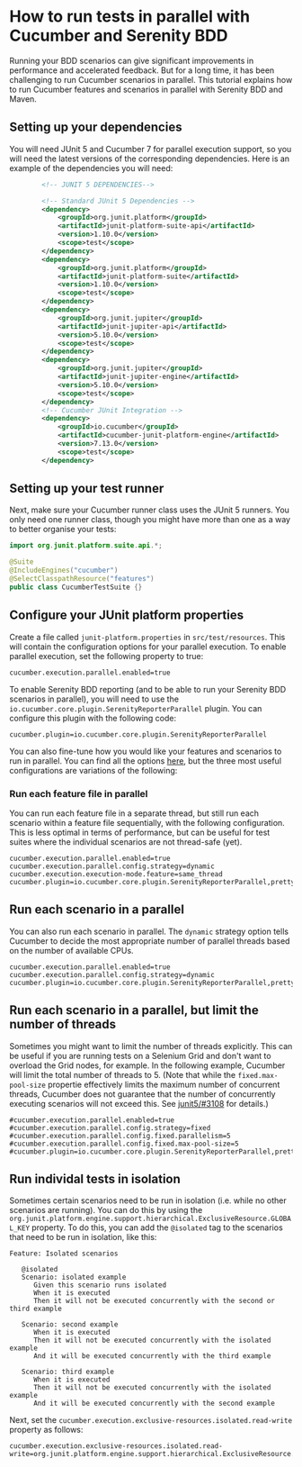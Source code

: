# How to run tests in parallel with Cucumber and Serenity BDD

Running your BDD scenarios can give significant improvements in performance and accelerated feedback. But for a long time, it has been challenging to run Cucumber scenarios in parallel. This tutorial explains how to run Cucumber features and scenarios in parallel with Serenity BDD and Maven.

## Setting up your dependencies
You will need JUnit 5 and Cucumber 7 for parallel execution support, so you will need the latest versions of the corresponding dependencies. Here is an example of the dependencies you will need:

```xml
        <!-- JUNIT 5 DEPENDENCIES-->

        <!-- Standard JUnit 5 Dependencies -->
        <dependency>
            <groupId>org.junit.platform</groupId>
            <artifactId>junit-platform-suite-api</artifactId>
            <version>1.10.0</version>
            <scope>test</scope>
        </dependency>
        <dependency>
            <groupId>org.junit.platform</groupId>
            <artifactId>junit-platform-suite</artifactId>
            <version>1.10.0</version>
            <scope>test</scope>
        </dependency>
        <dependency>
            <groupId>org.junit.jupiter</groupId>
            <artifactId>junit-jupiter-api</artifactId>
            <version>5.10.0</version>
            <scope>test</scope>
        </dependency>
        <dependency>
            <groupId>org.junit.jupiter</groupId>
            <artifactId>junit-jupiter-engine</artifactId>
            <version>5.10.0</version>
            <scope>test</scope>
        </dependency>
        <!-- Cucumber JUnit Integration -->
        <dependency>
            <groupId>io.cucumber</groupId>
            <artifactId>cucumber-junit-platform-engine</artifactId>
            <version>7.13.0</version>
            <scope>test</scope>
        </dependency>
```

## Setting up your test runner

Next, make sure your Cucumber runner class uses the JUnit 5 runners. You only need one runner class, though you might have more than one as a way to better organise your tests:

```java
import org.junit.platform.suite.api.*;

@Suite
@IncludeEngines("cucumber")
@SelectClasspathResource("features")
public class CucumberTestSuite {}
```

## Configure your JUnit platform properties

Create a file called `junit-platform.properties` in `src/test/resources`. This will contain the configuration options for your parallel execution. To enable parallel execution, set the following property to true:

```properties
cucumber.execution.parallel.enabled=true
```

To enable Serenity BDD reporting (and to be able to run your Serenity BDD scenarios in parallel), you will need to use the `io.cucumber.core.plugin.SerenityReporterParallel` plugin. You can configure this plugin with the following code:

```properties
cucumber.plugin=io.cucumber.core.plugin.SerenityReporterParallel
```

You can also fine-tune how you would like your features and scenarios to run in parallel. You can find all the options [here](https://github.com/cucumber/cucumber-jvm/tree/main/cucumber-junit-platform-engine), but the three most useful configurations are variations of the following:

### Run each feature file in parallel

You can run each feature file in a separate thread, but still run each scenario within a feature file sequentially, with the following configuration. This is less optimal in terms of performance, but can be useful for test suites where the individual scenarios are not thread-safe (yet).

```properties
cucumber.execution.parallel.enabled=true
cucumber.execution.parallel.config.strategy=dynamic
cucumber.execution.execution-mode.feature=same_thread
cucumber.plugin=io.cucumber.core.plugin.SerenityReporterParallel,pretty
```

## Run each scenario in a parallel

You can also run each scenario in parallel. The `dynamic` strategy option tells Cucumber to decide the most appropriate number of parallel threads based on the number of available CPUs.

```properties
cucumber.execution.parallel.enabled=true
cucumber.execution.parallel.config.strategy=dynamic
cucumber.plugin=io.cucumber.core.plugin.SerenityReporterParallel,pretty
```

## Run each scenario in a parallel, but limit the number of threads

Sometimes you might want to limit the number of threads explicitly. This can be useful if you are running tests on a Selenium Grid and don't want to overload the Grid nodes, for example. In the following example, Cucumber will limit the total number of threads to 5. (Note that while the `fixed.max-pool-size` propertie effectively limits the maximum number of concurrent threads, Cucumber does not guarantee that the number of concurrently executing scenarios will not exceed this. See [junit5/#3108](https://github.com/junit-team/junit5/issues/3108) for details.)

```properties
#cucumber.execution.parallel.enabled=true
#cucumber.execution.parallel.config.strategy=fixed
#cucumber.execution.parallel.config.fixed.parallelism=5
#cucumber.execution.parallel.config.fixed.max-pool-size=5
#cucumber.plugin=io.cucumber.core.plugin.SerenityReporterParallel,pretty
```

## Run individal tests in isolation

Sometimes certain scenarios need to be run in isolation (i.e. while no other scenarios are running). You can do this by using the `org.junit.platform.engine.support.hierarchical.ExclusiveResource.GLOBAL_KEY` property. To do this, you can add the `@isolated` tag to the scenarios that need to be run in isolation, like this:

```gherkin
Feature: Isolated scenarios

   @isolated
   Scenario: isolated example
      Given this scenario runs isolated
      When it is executed
      Then it will not be executed concurrently with the second or third example

   Scenario: second example
      When it is executed
      Then it will not be executed concurrently with the isolated example
      And it will be executed concurrently with the third example

   Scenario: third example
      When it is executed
      Then it will not be executed concurrently with the isolated example
      And it will be executed concurrently with the second example
```

Next, set the `cucumber.execution.exclusive-resources.isolated.read-write` property as follows:
```
cucumber.execution.exclusive-resources.isolated.read-write=org.junit.platform.engine.support.hierarchical.ExclusiveResource.GLOBAL_KEY
```
